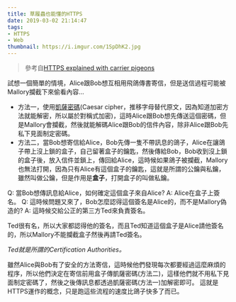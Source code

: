 ```yaml
---
title: 草履蟲也能懂的HTTPS
date: 2019-03-02 21:14:47
tags: 
- HTTPS
- Web
thumbnail: https://i.imgur.com/1SpDhK2.jpg
---
```


> 參考自[HTTPS explained with carrier pigeons](https://medium.freecodecamp.org/https-explained-with-carrier-pigeons-7029d2193351)

試想一個簡單的情境，Alice跟Bob想互相用飛鴿傳書寄信，但是送信過程可能被Mallory攔截下來偷看內容...
* 方法一，使用[凱薩密碼](https://zh.wikipedia.org/wiki/%E5%87%B1%E6%92%92%E5%AF%86%E7%A2%BC)(Caesar cipher，推移字母替代原文，因為知道加密方法就能解密，所以屬於對稱式加密)，這時Alice跟Bob想先傳送這個密碼，但是Mallory會攔截，然後就能解碼Alice跟Bob的信件內容，除非Alice跟Bob先私下見面制定密碼。
* 方法二，當Bob想寄信給Alice，Bob先傳一隻不帶訊息的鴿子，Alice在讓鴿子帶上沒上鎖的盒子，自己留著盒子的鑰匙，然後傳給Bob，Bob收到沒上鎖的盒子後，放入信件並鎖上，傳回給Alice，這時候如果鴿子被攔截，Mallory也無法打開，因為只有Alice有這個盒子的鑰匙，這就是所謂的公鑰與私鑰，雖然叫做公鑰，但是作用是**盒子**，打開盒子的叫做私鑰。

Q: 當Bob想傳訊息給Alice，如何確定這個盒子來自Alice?
A: Alice在盒子上簽名。
Q: 這時候問題又來了，Bob怎麼認得這個簽名是Alice的，而不是Mallory偽造的?
A: 這時候交給公正的第三方Ted來負責簽名。

Ted很有名，所以大家都認得他的簽名，而且Ted知道這個盒子是Alice請他簽名的，所以Mallory不能攔截盒子然後再請Ted簽名。

*Ted就是所謂的Certification Authorities。*

雖然Alice與Bob有了安全的方法寄信，這時候他們發現每次都要經過這麼麻煩的程序，所以他們決定在寄信前用盒子傳凱薩密碼(方法二)，這樣他們就不用私下見面制定密碼了，然後之後傳訊息都透過凱薩密碼(方法一)加解密即可。
這就是HTTPS運作的概念，只是跑這些流程的速度比鴿子快多了而已。